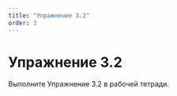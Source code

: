 ```yaml
---
title: "Упражнение 3.2"
order: 3
---
```


# Упражнение 3.2

Выполните Упражнение 3.2 в рабочей тетради.